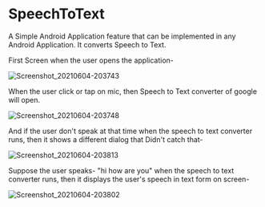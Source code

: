 # SpeechToText
A Simple Android Application feature that can be implemented in any Android Application. It converts Speech to Text.

First Screen when the user opens the application-

![Screenshot_20210604-203743](https://user-images.githubusercontent.com/64889275/120831656-64f08400-c57d-11eb-8325-f894dad8d234.png)


When the user click or tap on mic, then Speech to Text converter of google will open.

![Screenshot_20210604-203748](https://user-images.githubusercontent.com/64889275/120831913-aed96a00-c57d-11eb-8bfd-ef031c154d58.png)


And if the user don't speak at that time when the speech to text converter runs, then it shows a different dialog that Didn't catch that-

![Screenshot_20210604-203813](https://user-images.githubusercontent.com/64889275/120832109-e7794380-c57d-11eb-9d09-cdc463c82410.png)


Suppose the user speaks- "hi how are you" when the speech to text converter runs, then it displays the user's speech in text form on screen-

![Screenshot_20210604-203802](https://user-images.githubusercontent.com/64889275/120832287-1a233c00-c57e-11eb-80c0-605b86856e1f.png)
